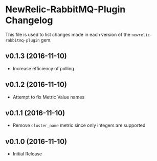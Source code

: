 NewRelic-RabbitMQ-Plugin Changelog
=========================
This file is used to list changes made in each version of the `newrelic-rabbitmq-plugin` gem.

v0.1.3 (2016-11-10)
-------------------
- Increase efficiency of polling

v0.1.2 (2016-11-10)
-------------------
- Attempt to fix Metric Value names

v0.1.1 (2016-11-10)
-------------------
- Remove `cluster_name` metric since only integers are supported

v0.1.0 (2016-11-10)
-------------------
- Initial Release
